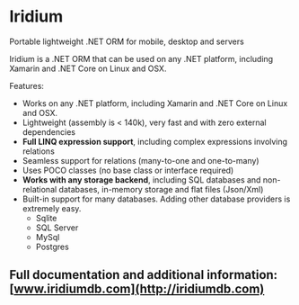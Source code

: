 # Iridium
Portable lightweight .NET ORM for mobile, desktop and servers

Iridium is a .NET ORM that can be used on any .NET platform, including Xamarin and .NET Core on Linux and OSX.

Features:
- Works on any .NET platform, including Xamarin and .NET Core on Linux and OSX.
- Lightweight (assembly is < 140k), very fast and with zero external dependencies
- **Full LINQ expression support**, including complex expressions involving relations
- Seamless support for relations (many-to-one and one-to-many)
- Uses POCO classes (no base class or interface required)
- **Works with any storage backend**, including SQL databases and non-relational databases, in-memory storage and flat files (Json/Xml)
- Built-in support for many databases. Adding other database providers is extremely easy.
  - Sqlite
  - SQL Server
  - MySql
  - Postgres

## Full documentation and additional information: [www.iridiumdb.com](http://iridiumdb.com)
